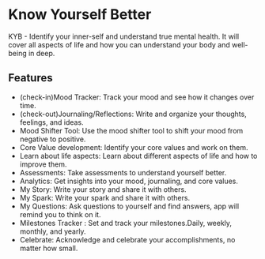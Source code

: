 # Know Yourself Better

KYB - Identify your inner-self and understand true mental health. It will cover all aspects of life and how you can understand your body and well-being in deep.

## Features

- (check-in)Mood Tracker: Track your mood and see how it changes over time.
- (check-out)Journaling/Reflections: Write and organize your thoughts, feelings, and ideas.
- Mood Shifter Tool: Use the mood shifter tool to shift your mood from negative to positive.
- Core Value development: Identify your core values and work on them.
- Learn about life aspects: Learn about different aspects of life and how to improve them.
- Assessments: Take assessments to understand yourself better.
- Analytics: Get insights into your mood, journaling, and core values.
- My Story: Write your story and share it with others.
- My Spark: Write your spark and share it with others.
- My Questions: Ask questions to yourself and find answers, app will remind you to think on it.
- Milestones Tracker : Set and track your milestones.Daily, weekly, monthly, and yearly.
- Celebrate: Acknowledge and celebrate your accomplishments, no matter how small.
